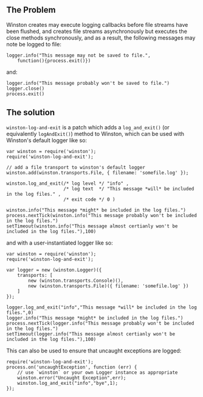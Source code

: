 
## The Problem

Winston creates may execute logging callbacks before file streams have
been flushed, and creates file streams asynchronously but executes the
close methods synchronously, and as a result, the following messages may
note be logged to file:

	logger.info("This message may not be saved to file.",
		function(){process.exit()})

and:

	logger.info("This message probably won't be saved to file.")
	logger.close()
	process.exit()

## The solution

`winston-log-and-exit` is a patch which adds a `log_and_exit()` (or
equivalently `logAndExit()`) method to Winston, which can be used
with Winston's default logger like so:

	var winston = require('winston');
	require('winston-log-and-exit');

	// add a file transport to winston's default logger
	winston.add(winston.transports.File, { filename: 'somefile.log' });

	winston.log_and_exit(/* log level */ "info" ,
						 /* log text  */ "This message *will* be included in the log files." ,
						 /* exit code */ 0 )

	winston.info("This message *might* be included in the log files.")
	process.nextTick(winston.info("This message probably won't be included in the log files.")
	setTimeout(winston.info("This message almost certianly won't be included in the log files."),100)

and with a user-instantiated logger like so:

	var winston = require('winston');
	require('winston-log-and-exit');

	var logger = new (winston.Logger)({
		transports: [
			new (winston.transports.Console)(),
			new (winston.transports.File)({ filename: 'somefile.log' })
		]
	});

	logger.log_and_exit("info","This message *will* be included in the log files.",0)
	logger.info("This message *might* be included in the log files.")
	process.nextTick(logger.info("This message probably won't be included in the log files.")
	setTimeout(logger.info("This message almost certianly won't be included in the log files."),100)


This can also be used to ensure that uncaught exceptions are logged:

	require('winston-log-and-exit');
	process.on('uncaughtException', function (err) {
		// use `winston` or your own Logger instance as appropriate
		winston.error("Uncaught Exception",err);
		winston.log_and_exit("info","bye",1);
	});
